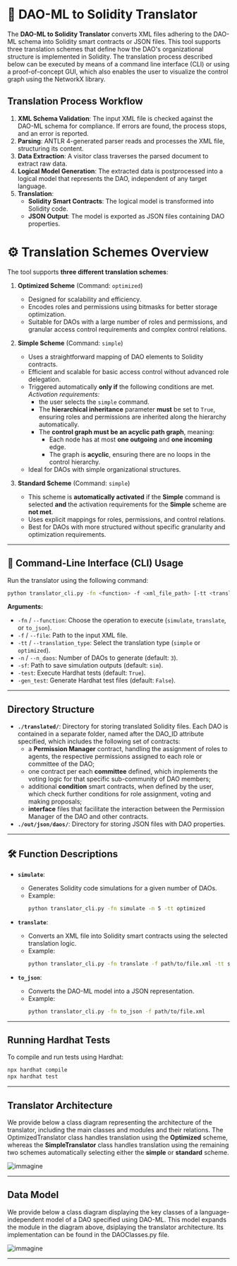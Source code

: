 #  📄 **DAO-ML to Solidity Translator**

The **DAO-ML to Solidity Translator** converts XML files adhering to the DAO-ML schema into Solidity smart contracts or JSON files. This tool supports three translation schemes that define how the DAO's organizational structure is implemented in Solidity. The translation process described below can be executed by means of a command line interface (CLI) or using a proof-of-concept GUI, which also enables the user to visualize the control graph using the NetworkX library.

## Translation Process Workflow
1. **XML Schema Validation**: The input XML file is checked against the DAO-ML schema for compliance. If errors are found, the process stops, and an error is reported.
2. **Parsing**: ANTLR 4-generated parser reads and processes the XML file, structuring its content.
3. **Data Extraction**: A visitor class traverses the parsed document to extract raw data.
4. **Logical Model Generation**: The extracted data is postprocessed into a logical model that represents the DAO, independent of any target language.
5. **Translation**:
   - **Solidity Smart Contracts**: The logical model is transformed into Solidity code.
   - **JSON Output**: The model is exported as JSON files containing DAO properties.

# ⚙️ **Translation Schemes Overview**

The tool supports **three different translation schemes**:

1. **Optimized Scheme** (Command: `optimized`)
   - Designed for scalability and efficiency.
   - Encodes roles and permissions using bitmasks for better storage optimization.
   - Suitable for DAOs with a large number of roles and permissions, and granular access control requirements and complex control relations.

2. **Simple Scheme** (Command: `simple`)
   - Uses a straightforward mapping of DAO elements to Solidity contracts.
   - Efficient and scalable for basic access control without advanced role delegation.
   - Triggered automatically **only if** the following conditions are met.
   *Activation requirements:*
     - the user selects the `simple` command.
     - The **hierarchical inheritance** parameter **must** be set to `True`, ensuring roles and permissions are inherited along the hierarchy automatically.
     - The **control graph must be an acyclic path graph**, meaning:
       - Each node has at most **one outgoing** and **one incoming** edge.
       - The graph is **acyclic**, ensuring there are no loops in the control hierarchy.
   - Ideal for DAOs with simple organizational structures.

3. **Standard Scheme** (Command: `simple`)
   - This scheme is **automatically activated** if the **Simple** command is selected **and** the activation requirements for the **Simple** scheme are **not met**.
   - Uses explicit mappings for roles, permissions, and control relations.
   - Best for DAOs with more structured without specific granularity and optimization requirements.

---

## 🔧 **Command-Line Interface (CLI) Usage**

Run the translator using the following command:

```bash
python translator_cli.py -fn <function> -f <xml_file_path> [-tt <translation_logic>]
```

**Arguments:**
- `-fn` / `--function`: Choose the operation to execute (`simulate`, `translate`, or `to_json`).
- `-f` / `--file`: Path to the input XML file.
- `-tt` / `--translation_type`: Select the translation type (`simple` or `optimized`).
- `-n` / `--n_daos`: Number of DAOs to generate (default: `3`).
- `-sf`: Path to save simulation outputs (default: `sim`).
- `-test`: Execute Hardhat tests (default: `True`).
- `-gen_test`: Generate Hardhat test files (default: `False`).

---

## Directory Structure
- **`./translated/`**: Directory for storing translated Solidity files. Each DAO is contained in a separate folder, named after the DAO_ID attribute specified, which includes the following set of contracts:
   - a **Permission Manager** contract, handling the assignment of roles to agents, the respective permissions assigned to each role or committee of the DAO;
   - one contract per each **committee** defined, which implements the voting logic for that specific sub-community of DAO members;
   - additional **condition** smart contracts, when defined by the user, which check further conditions for role assignment, voting and making proposals;
   - **interface** files that facilitate the interaction between the Permission Manager of the DAO and other contracts.
- **`./out/json/daos/`**: Directory for storing JSON files with DAO properties.

---

## 🛠️ **Function Descriptions**

- **`simulate`**:
  - Generates Solidity code simulations for a given number of DAOs.
  - Example:
    ```bash
    python translator_cli.py -fn simulate -n 5 -tt optimized
    ```

- **`translate`**:
  - Converts an XML file into Solidity smart contracts using the selected translation logic.
  - Example:
    ```bash
    python translator_cli.py -fn translate -f path/to/file.xml -tt simple
    ```

- **`to_json`**:
  - Converts the DAO-ML model into a JSON representation.
  - Example:
    ```bash
    python translator_cli.py -fn to_json -f path/to/file.xml
    ```

---

## **Running Hardhat Tests**

To compile and run tests using Hardhat:

```bash
npx hardhat compile
npx hardhat test
```
---

## **Translator Architecture**
We provide below a class diagram representing the architecture of the translator, including the main classes and modules and their relations. The OptimizedTranslator class handles translation using the **Optimized** scheme, whereas the **SimpleTranslator** class handles translation using the remaining two schemes automatically selecting either the **simple** or **standard** scheme.

![immagine](https://github.com/user-attachments/assets/3a60fc72-eb75-4fa3-a91f-b5041b7725a3)

---

## Data Model
We provide below a class diagram displaying the key classes of a language-independent model of a DAO specified using DAO-ML. This model expands the module in the diagram above, dsiplaying the translator architecture. Its implementation can be found in the DAOClasses.py file.

![immagine](https://github.com/user-attachments/assets/36f18139-71a0-44f7-8e69-d8fcd74912d9)

---
